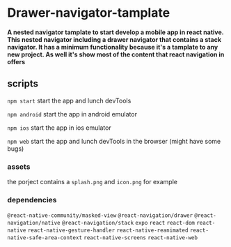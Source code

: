 # Drawer-navigator-tamplate

**A nested navigator tamplate to start develop a mobile app in react native.
This nested navigator including a drawer navigator that contains a stack navigator.
It has a minimum functionality because it's a tamplate to any new project.
As well it's show most of the content that react navigation in offers**

## scripts

`npm start`
start the app and lunch devTools

`npm android`
start the app in android emulator

`npm ios`
start the app in ios emulator

`npm web`
start the app and lunch devTools in the browser (might have some bugs)


### assets

the porject contains a `splash.png` and `icon.png` for example

### dependencies

 `@react-native-community/masked-view`
 `@react-navigation/drawer`
 `@react-navigation/native`
 `@react-navigation/stack`
 `expo`
 `react`
 `react-dom`
 `react-native`
 `react-native-gesture-handler`
 `react-native-reanimated`
 `react-native-safe-area-context`
 `react-native-screens`
 `react-native-web`
